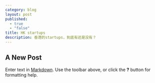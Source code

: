 ```yaml
---
category: blog
layout: post
published: 
  - true
  - "false"
title: HK startups
description: 香港的startups，到底有还是没有？
---
```


## A New Post

Enter text in [Markdown](http://daringfireball.net/projects/markdown/). Use the toolbar above, or click the **?** button for formatting help.
